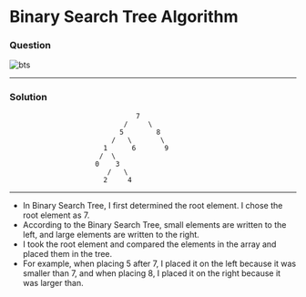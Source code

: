 # Binary Search Tree Algorithm

### Question
![bts](https://user-images.githubusercontent.com/88425475/184353727-0f42b3b3-b391-415b-8e37-a46a8b15b3b1.png)
***

### Solution


                                   7
                                /     \
                               5        8
                             /   \       \
                           1      6       9
                          /  \
                         0    3
                            /   \
                           2     4
                           
  ***

  
  * In Binary Search Tree, I first determined the root element. I chose the root element as 7.
  * According to the Binary Search Tree, small elements are written to the left, and large elements are written to the right.
  * I took the root element and compared the elements in the array and placed them in the tree.
  * For example, when placing 5 after 7, I placed it on the left because it was smaller than 7, and when placing 8, I placed it on the right because it was larger than.

                      
                      

                         
                                
                                  
